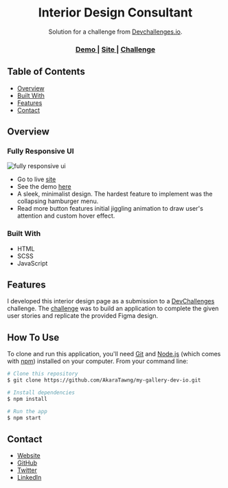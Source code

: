 <!-- Please update valmy-gallery-dev-ioue in the {}  -->

<h1 align="center">Interior Design Consultant</h1>

<div align="center">
   Solution for a challenge from  <a href="http://devchallenges.io" target="_blank">Devchallenges.io</a>.
</div>

<div align="center">
  <h3>
    <a href="https://devchallenges.io/solutions/laHFSpjhQekohWxeEPak">
      Demo
    </a>
    <span> | </span>
    <a href="https://interior-design-devio-chrischam.netlify.app/">
      Site
    </a>
    <span> | </span>
    <a href="https://devchallenges.io/challenges/Jymh2b2FyebRTUljkNcb">
      Challenge
    </a>
  </h3>
</div>

<!-- TABLE OF CONTENTS -->

## Table of Contents

- [Overview](#overview)
- [Built With](#built-with)
- [Features](#features)
- [Contact](#contact)

<!-- OVERVIEW -->

## Overview

### Fully Responsive UI
![fully responsive ui](./gifs/fully-responsive-ui.gif)


- Go to live [site](https://interior-design-devio-chrischam.netlify.app/)
- See the demo [here](https://devchallenges.io/solutions/laHFSpjhQekohWxeEPak)
- A sleek, minimalist design. The hardest feature to implement was the collapsing hamburger menu. 
- Read more button features initial jiggling animation to draw user's attention and custom hover effect.

### Built With

<!-- This section should list any major frameworks that you built your project using. Here are a few examples.-->

- HTML
- SCSS
- JavaScript


## Features

<!-- List the features of your application or follow the template. Don't share the figma file here :) -->

I developed this interior design page as a submission to a [DevChallenges](https://devchallenges.io/challenges) challenge. The [challenge](https://devchallenges.io/challenges/0J1NxxGhOUYVqihwegfO) was to build an application to complete the given user stories and replicate the provided Figma design.


## How To Use

To clone and run this application, you'll need [Git](https://git-scm.com) and [Node.js](https://nodejs.org/en/download/) (which comes with [npm](http://npmjs.com)) installed on your computer. From your command line:

```bash
# Clone this repository
$ git clone https://github.com/AkaraTawng/my-gallery-dev-io.git

# Install dependencies
$ npm install

# Run the app
$ npm start
```
## Contact

- [Website](https://christopher-chamberlain.netlify.app/)
- [GitHub](https://github.com/AkaraTawng)
- [Twitter](https://twitter.com/chris_tawan)
- [LinkedIn](https://www.linkedin.com/in/christopher-chamberlain-023507205/)


